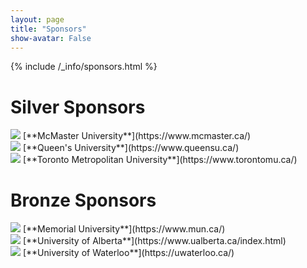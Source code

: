 ```yaml
---
layout: page
title: "Sponsors"
show-avatar: False
---
```


{% include /_info/sponsors.html %}

# Silver Sponsors
<div class="text-center">
<img class="speaker-img" src="{{ "/assets/img/sponsors/McMaster.png" | relative_url }}">
[**McMaster University**](https://www.mcmaster.ca/)
</div>

<div class="text-center">
<img class="speaker-img" src="{{ "/assets/img/sponsors/queens.jpg" | relative_url }}">
[**Queen's University**](https://www.queensu.ca/)
</div>

<div class="text-center">
<img class="speaker-img" src="{{ "/assets/img/sponsors/TMU.jpg" | relative_url }}">
[**Toronto Metropolitan University**](https://www.torontomu.ca/)
</div>

# Bronze Sponsors
<div class="text-center">
<img class="speaker-img" src="{{ "/assets/img/sponsors/Memorial.png" | relative_url }}">
[**Memorial University**](https://www.mun.ca/)
</div>

<div class="text-center">
<img class="speaker-img" src="{{ "/assets/img/sponsors/Alberta.png" | relative_url }}">
[**University of Alberta**](https://www.ualberta.ca/index.html)
</div>

<div class="text-center">
<img class="speaker-img" src="{{ "/assets/img/sponsors/Waterloo.png" | relative_url }}">
[**University of Waterloo**](https://uwaterloo.ca/)
</div>




